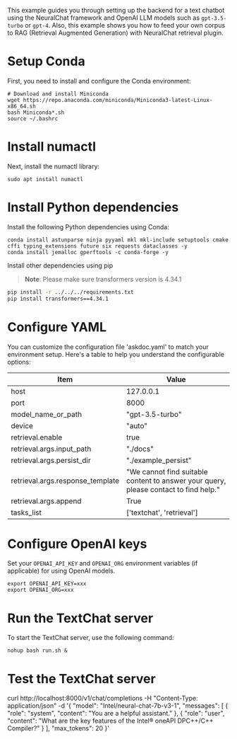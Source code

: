 This example guides you through setting up the backend for a text chatbot using the NeuralChat framework and OpenAI LLM models such as `gpt-3.5-turbo` or `gpt-4`.
Also, this example shows you how to feed your own corpus to RAG (Retrieval Augmented Generation) with NeuralChat retrieval plugin.

# Setup Conda

First, you need to install and configure the Conda environment:

```shell
# Download and install Miniconda
wget https://repo.anaconda.com/miniconda/Miniconda3-latest-Linux-x86_64.sh
bash Miniconda*.sh
source ~/.bashrc
```

# Install numactl

Next, install the numactl library:

```shell
sudo apt install numactl
```

# Install Python dependencies

Install the following Python dependencies using Conda:

```shell
conda install astunparse ninja pyyaml mkl mkl-include setuptools cmake cffi typing_extensions future six requests dataclasses -y
conda install jemalloc gperftools -c conda-forge -y
```

Install other dependencies using pip

>**Note**: Please make sure transformers version is 4.34.1
```bash
pip install -r ../../../requirements.txt
pip install transformers==4.34.1
```

# Configure YAML

You can customize the configuration file 'askdoc.yaml' to match your environment setup. Here's a table to help you understand the configurable options:

|  Item                             | Value                                  |
| --------------------------------- | ---------------------------------------|
| host                              | 127.0.0.1                              |
| port                              | 8000                                   |
| model_name_or_path                | "gpt-3.5-turbo"                 |
| device                            | "auto"                                 |
| retrieval.enable                  | true                                   |
| retrieval.args.input_path         | "./docs"                               |
| retrieval.args.persist_dir        | "./example_persist"                    |
| retrieval.args.response_template  | "We cannot find suitable content to answer your query, please contact to find help."    |
| retrieval.args.append             | True        |
| tasks_list                        | ['textchat', 'retrieval']              |


# Configure OpenAI keys

Set your `OPENAI_API_KEY` and `OPENAI_ORG` environment variables (if applicable) for using OpenAI models.

```
export OPENAI_API_KEY=xxx
export OPENAI_ORG=xxx
```

# Run the TextChat server
To start the TextChat server, use the following command:

```shell
nohup bash run.sh &
```

# Test the TextChat server

curl http://localhost:8000/v1/chat/completions     -H "Content-Type: application/json"     -d '{
    "model": "Intel/neural-chat-7b-v3-1",
    "messages": [
        {
            "role": "system",
            "content": "You are a helpful assistant."
        },
        {
            "role": "user",
            "content": "What are the key features of the Intel® oneAPI DPC++/C++ Compiler?"
        }
    ],
    "max_tokens": 20
}'
